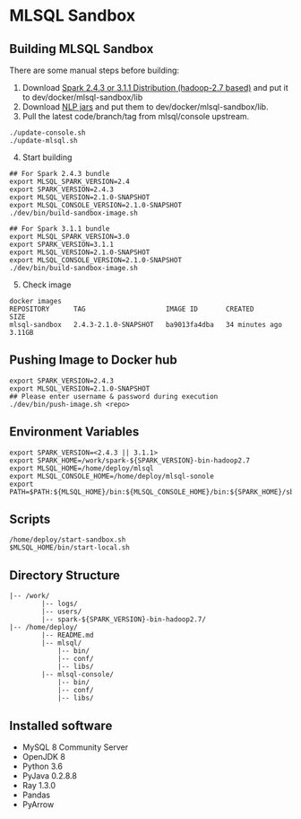 # MLSQL Sandbox 
## Building MLSQL Sandbox
There are some manual steps before building:
1. Download [Spark 2.4.3 or 3.1.1 Distribution (hadoop-2.7 based)](https://archive.apache.org/dist/spark/)  and put it to dev/docker/mlsql-sandbox/lib
2. Download [NLP jars](http://download.mlsql.tech/nlp/) and put them to dev/docker/mlsql-sandbox/lib.
3. Pull the latest code/branch/tag from mlsql/console upstream.
```shell
./update-console.sh
./update-mlsql.sh
```   
4. Start building
```shell   
## For Spark 2.4.3 bundle
export MLSQL_SPARK_VERSION=2.4
export SPARK_VERSION=2.4.3
export MLSQL_VERSION=2.1.0-SNAPSHOT
export MLSQL_CONSOLE_VERSION=2.1.0-SNAPSHOT
./dev/bin/build-sandbox-image.sh

## For Spark 3.1.1 bundle
export MLSQL_SPARK_VERSION=3.0
export SPARK_VERSION=3.1.1
export MLSQL_VERSION=2.1.0-SNAPSHOT
export MLSQL_CONSOLE_VERSION=2.1.0-SNAPSHOT
./dev/bin/build-sandbox-image.sh
```
5. Check image
```shell
docker images
REPOSITORY      TAG                    IMAGE ID       CREATED          SIZE
mlsql-sandbox   2.4.3-2.1.0-SNAPSHOT   ba9013fa4dba   34 minutes ago   3.11GB
```

## Pushing Image to Docker hub
```shell
export SPARK_VERSION=2.4.3
export MLSQL_VERSION=2.1.0-SNAPSHOT
## Please enter username & password during execution
./dev/bin/push-image.sh <repo>
```

## Environment Variables
````shell
export SPARK_VERSION=<2.4.3 || 3.1.1>
export SPARK_HOME=/work/spark-${SPARK_VERSION}-bin-hadoop2.7
export MLSQL_HOME=/home/deploy/mlsql
export MLSQL_CONSOLE_HOME=/home/deploy/mlsql-sonole
export PATH=$PATH:${MLSQL_HOME}/bin:${MLSQL_CONSOLE_HOME}/bin:${SPARK_HOME}/sbin:${SPARK_HOME}/bin
````

## Scripts
```shell
/home/deploy/start-sandbox.sh
$MLSQL_HOME/bin/start-local.sh
```

## Directory Structure
```shell
|-- /work/
        |-- logs/  
        |-- users/
        |-- spark-${SPARK_VERSION}-bin-hadoop2.7/
|-- /home/deploy/
        |-- README.md
        |-- mlsql/
            |-- bin/                          
            |-- conf/                         
            |-- libs/                         
        |-- mlsql-console/                   
            |-- bin/                          
            |-- conf/                         
            |-- libs/    
```

## Installed software
- MySQL 8 Community Server
- OpenJDK 8
- Python 3.6
- PyJava 0.2.8.8
- Ray 1.3.0
- Pandas
- PyArrow